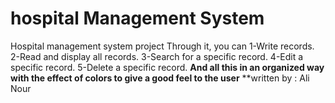 # hospital Management System
Hospital management system project
Through it, you can 
1-Write records.
2-Read and display all records.
3-Search for a specific record.
4-Edit a specific record.
5-Delete a specific record.
**And all this in an organized way with the effect of colors to give a good feel to the user**
**written by : Ali Nour 

